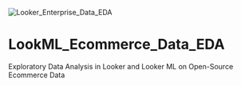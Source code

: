 ![Looker_Enterprise_Data_EDA](https://user-images.githubusercontent.com/100870737/188104569-b887442c-f3ad-4e25-ab30-342cbe8ef655.png)

# LookML_Ecommerce_Data_EDA
Exploratory Data Analysis in Looker and Looker ML on Open-Source Ecommerce Data
